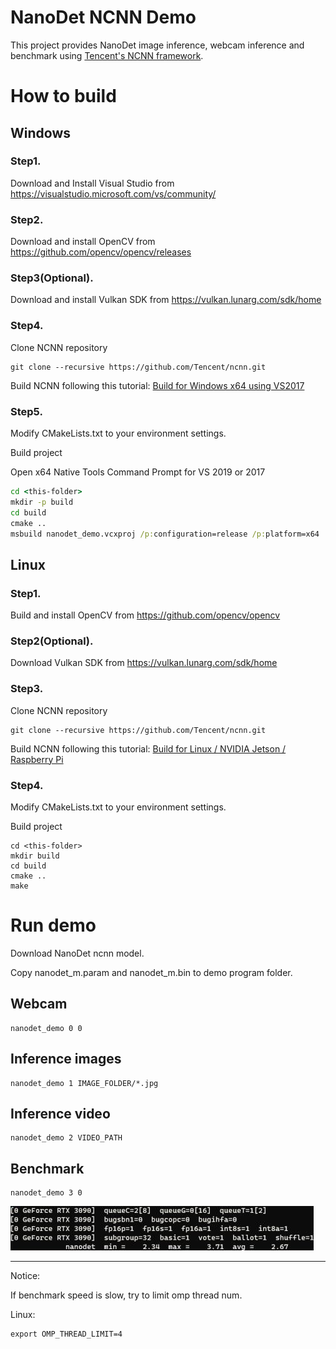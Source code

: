 # NanoDet NCNN Demo

This project provides NanoDet image inference, webcam inference and benchmark using
[Tencent's NCNN framework](https://github.com/Tencent/ncnn).

# How to build

## Windows
### Step1.
Download and Install Visual Studio from https://visualstudio.microsoft.com/vs/community/

### Step2.
Download and install OpenCV from https://github.com/opencv/opencv/releases

### Step3(Optional).
Download and install Vulkan SDK from https://vulkan.lunarg.com/sdk/home

### Step4.
Clone NCNN repository

``` shell script
git clone --recursive https://github.com/Tencent/ncnn.git
```
Build NCNN following this tutorial: [Build for Windows x64 using VS2017](https://github.com/Tencent/ncnn/wiki/how-to-build#build-for-windows-x64-using-visual-studio-community-2017)

### Step5.

Modify CMakeLists.txt to your environment settings.

Build project

Open x64 Native Tools Command Prompt for VS 2019 or 2017

``` cmd
cd <this-folder>
mkdir -p build
cd build
cmake ..
msbuild nanodet_demo.vcxproj /p:configuration=release /p:platform=x64
```

## Linux

### Step1.
Build and install OpenCV from https://github.com/opencv/opencv

### Step2(Optional).
Download Vulkan SDK from https://vulkan.lunarg.com/sdk/home

### Step3.
Clone NCNN repository

``` shell script
git clone --recursive https://github.com/Tencent/ncnn.git 
```

Build NCNN following this tutorial: [Build for Linux / NVIDIA Jetson / Raspberry Pi](https://github.com/Tencent/ncnn/wiki/how-to-build#build-for-linux)

### Step4.

Modify CMakeLists.txt to your environment settings.

Build project

``` shell script
cd <this-folder>
mkdir build
cd build
cmake ..
make
```

# Run demo

Download NanoDet ncnn model.

Copy nanodet_m.param and nanodet_m.bin to demo program folder.

## Webcam

```shell script
nanodet_demo 0 0
```

## Inference images

```shell script
nanodet_demo 1 IMAGE_FOLDER/*.jpg
```

## Inference video

```shell script
nanodet_demo 2 VIDEO_PATH
```

## Benchmark

```shell script
nanodet_demo 3 0
```
![bench_mark](benchmark.jpg)
****

Notice:

If benchmark speed is slow, try to limit omp thread num.

Linux:

```shell script
export OMP_THREAD_LIMIT=4
```
